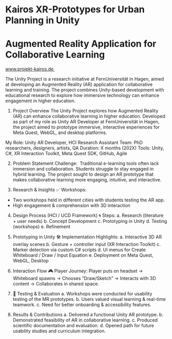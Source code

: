 # Kairos XR-Prototypes for Urban Planning in Unity
# Augmented Reality Application for Collaborative Learning

www.projekt-kairos.de 

The Unity Project is a research initiative at FernUniversität in Hagen, aimed at developing an Augmented Reality (AR) application for collaborative learning and training. The project combines Unity-based development with educational research to explore how immersive technology can enhance engagement in higher education.

1. Project Overview
The Unity Project explores how Augmented Reality (AR) can enhance collaborative learning in higher education. Developed as part of my role as Unity AR Developer at FernUniversität in Hagen, the project aimed to prototype immersive, interactive experiences for Meta Quest, WebGL, and desktop platforms.

My Role: Unity AR Developer, HCI Research Assistant
Team: PhD researchers, designers, artists, QA
Duration: X months (202X)
Tools: Unity, C#, XR Interaction Toolkit, Meta Quest SDK, GitHub, Agile

2. Problem Statement
Challenge: 
Traditional e-learning tools often lack immersion and collaboration. Students struggle to stay engaged in hybrid learning. The project sought to design an AR prototype that makes collaborative learning more engaging, intuitive, and interactive.

3. Research & Insights
✅ Workshops: 
- Two workshops held in different cities with students testing the AR app.
- High engagement & comprehension with 3D interaction

4. Design Process (HCI / UCD Framework)
🌀 Steps:
a. Research (literature + user needs)
b. Concept Development
c. Prototyping in Unity
d. Testing (workshops)
e. Refinement

5. Prototyping in Unity
🛠 Implementation Highlights:
a. Interactive 3D AR overlay scenes
b. Gesture + controller input (XR Interaction Toolkit)
c. Marker detection via custom C# scripts
d. UI menus for Create Whiteboard / Draw / Input Equation
e. Deployment on Meta Quest, WebGL, Desktop

6. Interaction Flow
🎮 Player Journey:
Player puts on headset → Whiteboard spawns → Chooses “Draw/Sketch” → Interacts with 3D content → Collaborates in shared space.

7. 📌 Testing & Evaluation
a. Workshops were conducted for usability testing of the MR prototypes.
b. Users valued visual learning & real-time teamwork.
c. Need for better onboarding & accessibility features.

8. Results & Contributions
a. Delivered a functional Unity AR prototype.
b. Demonstrated feasibility of AR in collaborative learning.
c. Produced scientific documentation and evaluation.
d. Opened path for future usability studies and curriculum integration.
